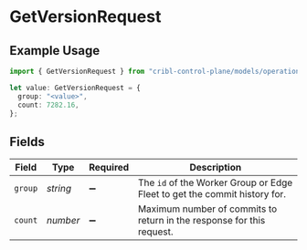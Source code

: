 # GetVersionRequest

## Example Usage

```typescript
import { GetVersionRequest } from "cribl-control-plane/models/operations";

let value: GetVersionRequest = {
  group: "<value>",
  count: 7282.16,
};
```

## Fields

| Field                                                                                | Type                                                                                 | Required                                                                             | Description                                                                          |
| ------------------------------------------------------------------------------------ | ------------------------------------------------------------------------------------ | ------------------------------------------------------------------------------------ | ------------------------------------------------------------------------------------ |
| `group`                                                                              | *string*                                                                             | :heavy_minus_sign:                                                                   | The <code>id</code> of the Worker Group or Edge Fleet to get the commit history for. |
| `count`                                                                              | *number*                                                                             | :heavy_minus_sign:                                                                   | Maximum number of commits to return in the response for this request.                |